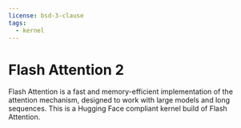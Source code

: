 ```yaml
---
license: bsd-3-clause
tags:
  - kernel
---
```


# Flash Attention 2

Flash Attention is a fast and memory-efficient implementation of the
attention mechanism, designed to work with large models and long sequences.
This is a Hugging Face compliant kernel build of Flash Attention.

